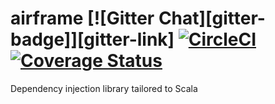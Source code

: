 # airframe  [![Gitter Chat][gitter-badge]][gitter-link] [![CircleCI](https://circleci.com/gh/wvlet/wvlet.svg?style=svg)](https://circleci.com/gh/wvlet/wvlet) [![Coverage Status](https://coveralls.io/repos/github/wvlet/airframe/badge.svg?branch=coverall-integration)](https://coveralls.io/github/wvlet/airframe?branch=coverall-integration)
Dependency injection library tailored to Scala
